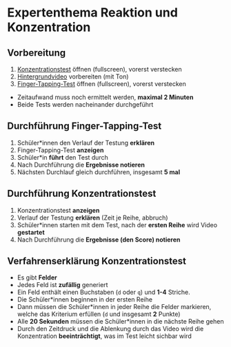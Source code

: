 # Expertenthema Reaktion und Konzentration

## Vorbereitung

1. [Konzentrationstest](https://d2.projekt.bombenbau.com/) öffnen (fullscreen), vorerst verstecken
0. [Hintergrundvideo](https://youtu.be/nvtzHocWoUA) vorbereiten (mit Ton)
0. [Finger-Tapping-Test](https://f1-start.glitch.me/) öffnen (fullscreen), vorerst verstecken

- Zeitaufwand muss noch ermittelt werden, **maximal 2 Minuten**
- Beide Tests werden nacheinander durchgeführt

## Durchführung Finger-Tapping-Test

1. Schüler*innen den Verlauf der Testung **erklären**
0. Finger-Tapping-Test **anzeigen**
0. Schüler*in **führt** den Test durch
0. Nach Durchführung die **Ergebnisse notieren**
0. Nächsten Durchlauf gleich durchführen, insgesamt **5 mal**

## Durchführung Konzentrationstest

1. Konzentrationstest **anzeigen**
0. Verlauf der Testung **erklären** (Zeit je Reihe, abbruch)
0. Schüler*innen starten mit dem Test, nach der **ersten Reihe** wird Video **gestartet**
0. Nach Durchführung die **Ergebnisse (den Score) notieren**

## Verfahrenserklärung Konzentrationstest

- Es gibt **Felder**
- Jedes Feld ist **zufällig** generiert
- Ein Feld enthält einen Buchstaben (`d` oder `q`) und **1-4** Striche.
- Die Schüler*innen beginnen in der ersten Reihe
- Dann müssen die Schüler*innen in jeder Reihe die Felder markieren, welche das Kriterium erfüllen (`d` und insgesamt **2** Punkte)
- Alle **20 Sekunden** müssen die Schüler*innen in die nächste Reihe gehen
- Durch den Zeitdruck und die Ablenkung durch das Video wird die Konzentration **beeinträchtigt**, was im Test leicht sichbar wird